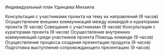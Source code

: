 Индивидуальный план Удинцева Михаила

Консультация с участниками проекта на тему их направлений (9 часов)
Осуществление внешних коммуникаций между командой и кураторами проекта (9 часов)
Совещания с участниками (9 часов)
Консультация с кураторами проекта (9 часов)
Осуществление внутренних коммуникаций среди участников проекта
Помощь команде (9 часов)
Осуществление процесса создания презентации продукта (9 часов)
Подготовка выступления сопровождающего презентацию (9 часов)
